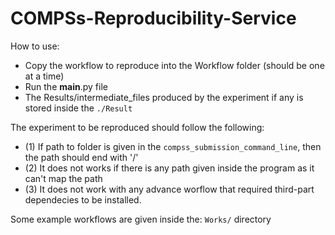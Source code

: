 # COMPSs-Reproducibility-Service

How to use:
- Copy the workflow to reproduce into the Workflow folder (should be one at a time)
- Run the __main__.py file
- The Results/intermediate_files produced by the experiment if any is stored inside the `./Result`

The experiment to be reproduced should follow the following:

- (1) If path to folder is given in the `compss_submission_command_line`, then the path should end with '/'
- (2) It does not works if there is any path given inside the program as it can't map the path
- (3) It does not work with any advance worflow that required third-part dependecies to be installed.

Some example workflows are given inside the: `Works/` directory 

